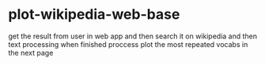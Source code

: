 # plot-wikipedia-web-base

get the result from user in web app and then search it on wikipedia
and then text processing when finished proccess plot the most repeated vocabs in 
the next page 
